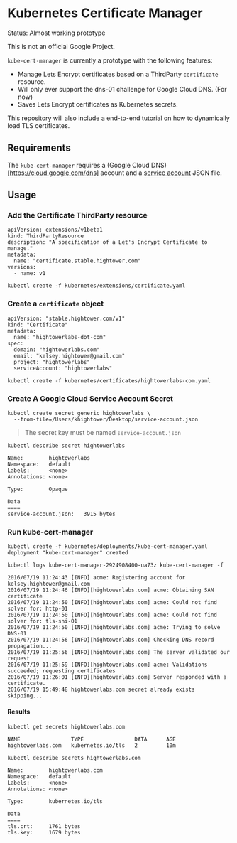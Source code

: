 # Kubernetes Certificate Manager

Status: Almost working prototype

This is not an official Google Project.

`kube-cert-manager` is currently a prototype with the following features:

* Manage Lets Encrypt certificates based on a ThirdParty `certificate` resource.
* Will only ever support the dns-01 challenge for Google Cloud DNS. (For now)
* Saves Lets Encrypt certificates as Kubernetes secrets.

This repository will also include a end-to-end tutorial on how to dynamically load TLS certificates.

## Requirements

The `kube-cert-manager` requires a (Google Cloud DNS)[https://cloud.google.com/dns] account and a [service account](https://cloud.google.com/storage/docs/authentication#service_accounts) JSON file.

## Usage

### Add the Certificate ThirdParty resource

```
apiVersion: extensions/v1beta1
kind: ThirdPartyResource
description: "A specification of a Let's Encrypt Certificate to manage."
metadata:
  name: "certificate.stable.hightower.com"
versions:
  - name: v1
```

```
kubectl create -f kubernetes/extensions/certificate.yaml 
```

### Create a `certificate` object

```
apiVersion: "stable.hightower.com/v1"
kind: "Certificate"
metadata:
  name: "hightowerlabs-dot-com"
spec:
  domain: "hightowerlabs.com"
  email: "kelsey.hightower@gmail.com"
  project: "hightowerlabs"
  serviceAccount: "hightowerlabs"
```

```
kubectl create -f kubernetes/certificates/hightowerlabs-com.yaml
```

### Create A Google Cloud Service Account Secret

```
kubectl create secret generic hightowerlabs \
  --from-file=/Users/khightower/Desktop/service-account.json
```

> The secret key must be named `service-account.json`

```
kubectl describe secret hightowerlabs
```
```
Name:        hightowerlabs
Namespace:   default
Labels:      <none>
Annotations: <none>

Type:        Opaque

Data
====
service-account.json:   3915 bytes
```

### Run kube-cert-manager

```
kubectl create -f kubernetes/deployments/kube-cert-manager.yaml 
deployment "kube-cert-manager" created
```

```
kubectl logs kube-cert-manager-2924908400-ua73z kube-cert-manager -f
```

```
2016/07/19 11:24:43 [INFO] acme: Registering account for kelsey.hightower@gmail.com
2016/07/19 11:24:46 [INFO][hightowerlabs.com] acme: Obtaining SAN certificate
2016/07/19 11:24:50 [INFO][hightowerlabs.com] acme: Could not find solver for: http-01
2016/07/19 11:24:50 [INFO][hightowerlabs.com] acme: Could not find solver for: tls-sni-01
2016/07/19 11:24:50 [INFO][hightowerlabs.com] acme: Trying to solve DNS-01
2016/07/19 11:24:56 [INFO][hightowerlabs.com] Checking DNS record propagation...
2016/07/19 11:25:56 [INFO][hightowerlabs.com] The server validated our request
2016/07/19 11:25:59 [INFO][hightowerlabs.com] acme: Validations succeeded; requesting certificates
2016/07/19 11:26:01 [INFO][hightowerlabs.com] Server responded with a certificate.
2016/07/19 15:49:48 hightowerlabs.com secret already exists skipping...
```

#### Results

```
kubectl get secrets hightowerlabs.com
```
```
NAME                TYPE                DATA      AGE
hightowerlabs.com   kubernetes.io/tls   2         10m
```

```
kubectl describe secrets hightowerlabs.com
```
```
Name:        hightowerlabs.com
Namespace:   default
Labels:      <none>
Annotations: <none>

Type:        kubernetes.io/tls

Data
====
tls.crt:     1761 bytes
tls.key:     1679 bytes
```

